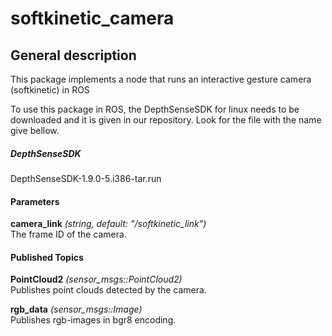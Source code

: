 softkinetic_camera
===================================

General description
---------------------
This package implements a node that runs an interactive gesture camera (softkinetic) in ROS

To use this package in ROS, the DepthSenseSDK for linux needs to be downloaded and it is given in our repository. Look for the file with the name give bellow.

##### DepthSenseSDK
DepthSenseSDK-1.9.0-5.i386-tar.run

#### Parameters
**camera_link** *(string, default: "/softkinetic_link")*   
 The frame ID of the camera.

#### Published Topics
**PointCloud2** *(sensor_msgs::PointCloud2)*   
 Publishes point clouds detected by the camera.

**rgb_data** *(sensor_msgs::Image)*   
 Publishes rgb-images in bgr8 encoding.

